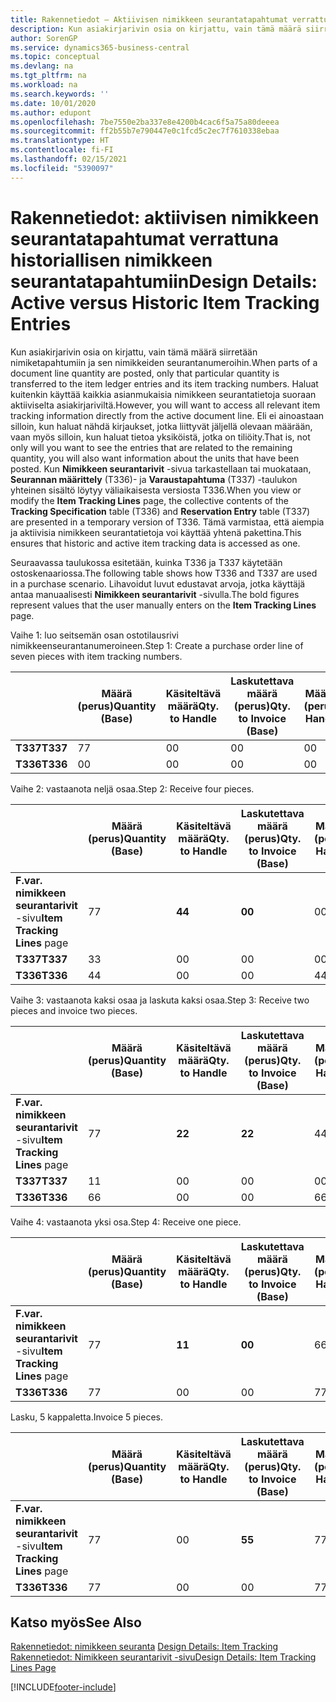 ```yaml
---
title: Rakennetiedot – Aktiivisen nimikkeen seurantatapahtumat verrattuna historiallisen nimikkeen seurantatapahtumiin | Microsoft Docs
description: Kun asiakirjarivin osia on kirjattu, vain tämä määrä siirretään nimiketapahtumiin ja sen nimikkeiden seurantanumeroihin. Haluat kuitenkin käyttää kaikkia asianmukaisia nimikkeen seurantatietoja suoraan aktiiviselta asiakirjariviltä. Eli ei ainoastaan silloin, kun haluat nähdä kirjaukset, jotka liittyvät jäljellä olevaan määrään, vaan myös silloin, kun haluat tietoa yksiköistä, jotka on tiliöity. Kun **Nimikkeen seurantarivit** -sivua tarkastellaan tai muokataan, **Seurannan määrittely** (T336)- ja **Varaustapahtuma** (T337) -taulukon yhteinen sisältö löytyy väliaikaisesta versiosta T336. Tämä varmistaa, että aiempia ja aktiivisia nimikkeen seurantatietoja voi käyttää yhtenä pakettina.
author: SorenGP
ms.service: dynamics365-business-central
ms.topic: conceptual
ms.devlang: na
ms.tgt_pltfrm: na
ms.workload: na
ms.search.keywords: ''
ms.date: 10/01/2020
ms.author: edupont
ms.openlocfilehash: 7be7550e2ba337e8e4200b4cac6f5a75a80deeea
ms.sourcegitcommit: ff2b55b7e790447e0c1fcd5c2ec7f7610338ebaa
ms.translationtype: HT
ms.contentlocale: fi-FI
ms.lasthandoff: 02/15/2021
ms.locfileid: "5390097"
---
```

# <a name="design-details-active-versus-historic-item-tracking-entries"></a><span data-ttu-id="88dfe-107">Rakennetiedot: aktiivisen nimikkeen seurantatapahtumat verrattuna historiallisen nimikkeen seurantatapahtumiin</span><span class="sxs-lookup"><span data-stu-id="88dfe-107">Design Details: Active versus Historic Item Tracking Entries</span></span>
<span data-ttu-id="88dfe-108">Kun asiakirjarivin osia on kirjattu, vain tämä määrä siirretään nimiketapahtumiin ja sen nimikkeiden seurantanumeroihin.</span><span class="sxs-lookup"><span data-stu-id="88dfe-108">When parts of a document line quantity are posted, only that particular quantity is transferred to the item ledger entries and its item tracking numbers.</span></span> <span data-ttu-id="88dfe-109">Haluat kuitenkin käyttää kaikkia asianmukaisia nimikkeen seurantatietoja suoraan aktiiviselta asiakirjariviltä.</span><span class="sxs-lookup"><span data-stu-id="88dfe-109">However, you will want to access all relevant item tracking information directly from the active document line.</span></span> <span data-ttu-id="88dfe-110">Eli ei ainoastaan silloin, kun haluat nähdä kirjaukset, jotka liittyvät jäljellä olevaan määrään, vaan myös silloin, kun haluat tietoa yksiköistä, jotka on tiliöity.</span><span class="sxs-lookup"><span data-stu-id="88dfe-110">That is, not only will you want to see the entries that are related to the remaining quantity, you will also want information about the units that have been posted.</span></span> <span data-ttu-id="88dfe-111">Kun **Nimikkeen seurantarivit** -sivua tarkastellaan tai muokataan, **Seurannan määrittely** (T336)- ja **Varaustapahtuma** (T337) -taulukon yhteinen sisältö löytyy väliaikaisesta versiosta T336.</span><span class="sxs-lookup"><span data-stu-id="88dfe-111">When you view or modify the **Item Tracking Lines** page, the collective contents of the **Tracking Specification** table (T336) and **Reservation Entry** table (T337) are presented in a temporary version of T336.</span></span> <span data-ttu-id="88dfe-112">Tämä varmistaa, että aiempia ja aktiivisia nimikkeen seurantatietoja voi käyttää yhtenä pakettina.</span><span class="sxs-lookup"><span data-stu-id="88dfe-112">This ensures that historic and active item tracking data is accessed as one.</span></span>  

 <span data-ttu-id="88dfe-113">Seuraavassa taulukossa esitetään, kuinka T336 ja T337 käytetään ostoskenaariossa.</span><span class="sxs-lookup"><span data-stu-id="88dfe-113">The following table shows how T336 and T337 are used in a purchase scenario.</span></span> <span data-ttu-id="88dfe-114">Lihavoidut luvut edustavat arvoja, jotka käyttäjä antaa manuaalisesti **Nimikkeen seurantarivit** -sivulla.</span><span class="sxs-lookup"><span data-stu-id="88dfe-114">The bold figures represent values that the user manually enters on the **Item Tracking Lines** page.</span></span>  

 <span data-ttu-id="88dfe-115">Vaihe 1: luo seitsemän osan ostotilausrivi nimikkeenseurantanumeroineen.</span><span class="sxs-lookup"><span data-stu-id="88dfe-115">Step 1: Create a purchase order line of seven pieces with item tracking numbers.</span></span>  

||<span data-ttu-id="88dfe-116">**Määrä (perus)**</span><span class="sxs-lookup"><span data-stu-id="88dfe-116">**Quantity (Base)**</span></span>|<span data-ttu-id="88dfe-117">**Käsiteltävä määrä**</span><span class="sxs-lookup"><span data-stu-id="88dfe-117">**Qty. to Handle**</span></span>|<span data-ttu-id="88dfe-118">**Laskutettava määrä (perus)**</span><span class="sxs-lookup"><span data-stu-id="88dfe-118">**Qty. to Invoice (Base)**</span></span>|<span data-ttu-id="88dfe-119">**Määrä käsitelty (perus)**</span><span class="sxs-lookup"><span data-stu-id="88dfe-119">**Quantity Handled (Base)**</span></span>|<span data-ttu-id="88dfe-120">**Määrä laskutettu (perus)**</span><span class="sxs-lookup"><span data-stu-id="88dfe-120">**Quantity Invoiced (Base)**</span></span>|  
|-|----------------------------------------------|--------------------------------------------|------------------------------------------------------|-------------------------------------------------------|--------------------------------------------------------|  
|<span data-ttu-id="88dfe-121">**T337**</span><span class="sxs-lookup"><span data-stu-id="88dfe-121">**T337**</span></span>|<span data-ttu-id="88dfe-122">7</span><span class="sxs-lookup"><span data-stu-id="88dfe-122">7</span></span>|<span data-ttu-id="88dfe-123">0</span><span class="sxs-lookup"><span data-stu-id="88dfe-123">0</span></span>|<span data-ttu-id="88dfe-124">0</span><span class="sxs-lookup"><span data-stu-id="88dfe-124">0</span></span>|<span data-ttu-id="88dfe-125">0</span><span class="sxs-lookup"><span data-stu-id="88dfe-125">0</span></span>|<span data-ttu-id="88dfe-126">0</span><span class="sxs-lookup"><span data-stu-id="88dfe-126">0</span></span>|  
|<span data-ttu-id="88dfe-127">**T336**</span><span class="sxs-lookup"><span data-stu-id="88dfe-127">**T336**</span></span>|<span data-ttu-id="88dfe-128">0</span><span class="sxs-lookup"><span data-stu-id="88dfe-128">0</span></span>|<span data-ttu-id="88dfe-129">0</span><span class="sxs-lookup"><span data-stu-id="88dfe-129">0</span></span>|<span data-ttu-id="88dfe-130">0</span><span class="sxs-lookup"><span data-stu-id="88dfe-130">0</span></span>|<span data-ttu-id="88dfe-131">0</span><span class="sxs-lookup"><span data-stu-id="88dfe-131">0</span></span>|<span data-ttu-id="88dfe-132">0</span><span class="sxs-lookup"><span data-stu-id="88dfe-132">0</span></span>|  

 <span data-ttu-id="88dfe-133">Vaihe 2: vastaanota neljä osaa.</span><span class="sxs-lookup"><span data-stu-id="88dfe-133">Step 2: Receive four pieces.</span></span>  

||<span data-ttu-id="88dfe-134">**Määrä (perus)**</span><span class="sxs-lookup"><span data-stu-id="88dfe-134">**Quantity (Base)**</span></span>|<span data-ttu-id="88dfe-135">**Käsiteltävä määrä**</span><span class="sxs-lookup"><span data-stu-id="88dfe-135">**Qty. to Handle**</span></span>|<span data-ttu-id="88dfe-136">**Laskutettava määrä (perus)**</span><span class="sxs-lookup"><span data-stu-id="88dfe-136">**Qty. to Invoice (Base)**</span></span>|<span data-ttu-id="88dfe-137">**Määrä käsitelty (perus)**</span><span class="sxs-lookup"><span data-stu-id="88dfe-137">**Quantity Handled (Base)**</span></span>|<span data-ttu-id="88dfe-138">**Määrä laskutettu (perus)**</span><span class="sxs-lookup"><span data-stu-id="88dfe-138">**Quantity Invoiced (Base)**</span></span>|  
|-|----------------------------------------------|--------------------------------------------|------------------------------------------------------|-------------------------------------------------------|--------------------------------------------------------|  
|<span data-ttu-id="88dfe-139">**F.var. nimikkeen seurantarivit** -sivu</span><span class="sxs-lookup"><span data-stu-id="88dfe-139">**Item Tracking Lines** page</span></span>|<span data-ttu-id="88dfe-140">7</span><span class="sxs-lookup"><span data-stu-id="88dfe-140">7</span></span>|<span data-ttu-id="88dfe-141">**4**</span><span class="sxs-lookup"><span data-stu-id="88dfe-141">**4**</span></span>|<span data-ttu-id="88dfe-142">**0**</span><span class="sxs-lookup"><span data-stu-id="88dfe-142">**0**</span></span>|<span data-ttu-id="88dfe-143">0</span><span class="sxs-lookup"><span data-stu-id="88dfe-143">0</span></span>|<span data-ttu-id="88dfe-144">0</span><span class="sxs-lookup"><span data-stu-id="88dfe-144">0</span></span>|  
|<span data-ttu-id="88dfe-145">**T337**</span><span class="sxs-lookup"><span data-stu-id="88dfe-145">**T337**</span></span>|<span data-ttu-id="88dfe-146">3</span><span class="sxs-lookup"><span data-stu-id="88dfe-146">3</span></span>|<span data-ttu-id="88dfe-147">0</span><span class="sxs-lookup"><span data-stu-id="88dfe-147">0</span></span>|<span data-ttu-id="88dfe-148">0</span><span class="sxs-lookup"><span data-stu-id="88dfe-148">0</span></span>|<span data-ttu-id="88dfe-149">0</span><span class="sxs-lookup"><span data-stu-id="88dfe-149">0</span></span>|<span data-ttu-id="88dfe-150">0</span><span class="sxs-lookup"><span data-stu-id="88dfe-150">0</span></span>|  
|<span data-ttu-id="88dfe-151">**T336**</span><span class="sxs-lookup"><span data-stu-id="88dfe-151">**T336**</span></span>|<span data-ttu-id="88dfe-152">4</span><span class="sxs-lookup"><span data-stu-id="88dfe-152">4</span></span>|<span data-ttu-id="88dfe-153">0</span><span class="sxs-lookup"><span data-stu-id="88dfe-153">0</span></span>|<span data-ttu-id="88dfe-154">0</span><span class="sxs-lookup"><span data-stu-id="88dfe-154">0</span></span>|<span data-ttu-id="88dfe-155">4</span><span class="sxs-lookup"><span data-stu-id="88dfe-155">4</span></span>|<span data-ttu-id="88dfe-156">0</span><span class="sxs-lookup"><span data-stu-id="88dfe-156">0</span></span>|  

 <span data-ttu-id="88dfe-157">Vaihe 3: vastaanota kaksi osaa ja laskuta kaksi osaa.</span><span class="sxs-lookup"><span data-stu-id="88dfe-157">Step 3: Receive two pieces and invoice two pieces.</span></span>  

||<span data-ttu-id="88dfe-158">**Määrä (perus)**</span><span class="sxs-lookup"><span data-stu-id="88dfe-158">**Quantity (Base)**</span></span>|<span data-ttu-id="88dfe-159">**Käsiteltävä määrä**</span><span class="sxs-lookup"><span data-stu-id="88dfe-159">**Qty. to Handle**</span></span>|<span data-ttu-id="88dfe-160">**Laskutettava määrä (perus)**</span><span class="sxs-lookup"><span data-stu-id="88dfe-160">**Qty. to Invoice (Base)**</span></span>|<span data-ttu-id="88dfe-161">**Määrä käsitelty (perus)**</span><span class="sxs-lookup"><span data-stu-id="88dfe-161">**Quantity Handled (Base)**</span></span>|<span data-ttu-id="88dfe-162">**Määrä laskutettu (perus)**</span><span class="sxs-lookup"><span data-stu-id="88dfe-162">**Quantity Invoiced (Base)**</span></span>|  
|-|----------------------------------------------|--------------------------------------------|------------------------------------------------------|-------------------------------------------------------|--------------------------------------------------------|  
|<span data-ttu-id="88dfe-163">**F.var. nimikkeen seurantarivit** -sivu</span><span class="sxs-lookup"><span data-stu-id="88dfe-163">**Item Tracking Lines** page</span></span>|<span data-ttu-id="88dfe-164">7</span><span class="sxs-lookup"><span data-stu-id="88dfe-164">7</span></span>|<span data-ttu-id="88dfe-165">**2**</span><span class="sxs-lookup"><span data-stu-id="88dfe-165">**2**</span></span>|<span data-ttu-id="88dfe-166">**2**</span><span class="sxs-lookup"><span data-stu-id="88dfe-166">**2**</span></span>|<span data-ttu-id="88dfe-167">4</span><span class="sxs-lookup"><span data-stu-id="88dfe-167">4</span></span>|<span data-ttu-id="88dfe-168">0</span><span class="sxs-lookup"><span data-stu-id="88dfe-168">0</span></span>|  
|<span data-ttu-id="88dfe-169">**T337**</span><span class="sxs-lookup"><span data-stu-id="88dfe-169">**T337**</span></span>|<span data-ttu-id="88dfe-170">1</span><span class="sxs-lookup"><span data-stu-id="88dfe-170">1</span></span>|<span data-ttu-id="88dfe-171">0</span><span class="sxs-lookup"><span data-stu-id="88dfe-171">0</span></span>|<span data-ttu-id="88dfe-172">0</span><span class="sxs-lookup"><span data-stu-id="88dfe-172">0</span></span>|<span data-ttu-id="88dfe-173">0</span><span class="sxs-lookup"><span data-stu-id="88dfe-173">0</span></span>|<span data-ttu-id="88dfe-174">0</span><span class="sxs-lookup"><span data-stu-id="88dfe-174">0</span></span>|  
|<span data-ttu-id="88dfe-175">**T336**</span><span class="sxs-lookup"><span data-stu-id="88dfe-175">**T336**</span></span>|<span data-ttu-id="88dfe-176">6</span><span class="sxs-lookup"><span data-stu-id="88dfe-176">6</span></span>|<span data-ttu-id="88dfe-177">0</span><span class="sxs-lookup"><span data-stu-id="88dfe-177">0</span></span>|<span data-ttu-id="88dfe-178">0</span><span class="sxs-lookup"><span data-stu-id="88dfe-178">0</span></span>|<span data-ttu-id="88dfe-179">6</span><span class="sxs-lookup"><span data-stu-id="88dfe-179">6</span></span>|<span data-ttu-id="88dfe-180">2</span><span class="sxs-lookup"><span data-stu-id="88dfe-180">2</span></span>|  

 <span data-ttu-id="88dfe-181">Vaihe 4: vastaanota yksi osa.</span><span class="sxs-lookup"><span data-stu-id="88dfe-181">Step 4: Receive one piece.</span></span>  

||<span data-ttu-id="88dfe-182">**Määrä (perus)**</span><span class="sxs-lookup"><span data-stu-id="88dfe-182">**Quantity (Base)**</span></span>|<span data-ttu-id="88dfe-183">**Käsiteltävä määrä**</span><span class="sxs-lookup"><span data-stu-id="88dfe-183">**Qty. to Handle**</span></span>|<span data-ttu-id="88dfe-184">**Laskutettava määrä (perus)**</span><span class="sxs-lookup"><span data-stu-id="88dfe-184">**Qty. to Invoice (Base)**</span></span>|<span data-ttu-id="88dfe-185">**Määrä käsitelty (perus)**</span><span class="sxs-lookup"><span data-stu-id="88dfe-185">**Quantity Handled (Base)**</span></span>|<span data-ttu-id="88dfe-186">**Määrä laskutettu (perus)**</span><span class="sxs-lookup"><span data-stu-id="88dfe-186">**Quantity Invoiced (Base)**</span></span>|  
|-|----------------------------------------------|--------------------------------------------|------------------------------------------------------|-------------------------------------------------------|--------------------------------------------------------|  
|<span data-ttu-id="88dfe-187">**F.var. nimikkeen seurantarivit** -sivu</span><span class="sxs-lookup"><span data-stu-id="88dfe-187">**Item Tracking Lines** page</span></span>|<span data-ttu-id="88dfe-188">7</span><span class="sxs-lookup"><span data-stu-id="88dfe-188">7</span></span>|<span data-ttu-id="88dfe-189">**1**</span><span class="sxs-lookup"><span data-stu-id="88dfe-189">**1**</span></span>|<span data-ttu-id="88dfe-190">**0**</span><span class="sxs-lookup"><span data-stu-id="88dfe-190">**0**</span></span>|<span data-ttu-id="88dfe-191">6</span><span class="sxs-lookup"><span data-stu-id="88dfe-191">6</span></span>|<span data-ttu-id="88dfe-192">2</span><span class="sxs-lookup"><span data-stu-id="88dfe-192">2</span></span>|  
|<span data-ttu-id="88dfe-193">**T336**</span><span class="sxs-lookup"><span data-stu-id="88dfe-193">**T336**</span></span>|<span data-ttu-id="88dfe-194">7</span><span class="sxs-lookup"><span data-stu-id="88dfe-194">7</span></span>|<span data-ttu-id="88dfe-195">0</span><span class="sxs-lookup"><span data-stu-id="88dfe-195">0</span></span>|<span data-ttu-id="88dfe-196">0</span><span class="sxs-lookup"><span data-stu-id="88dfe-196">0</span></span>|<span data-ttu-id="88dfe-197">7</span><span class="sxs-lookup"><span data-stu-id="88dfe-197">7</span></span>|<span data-ttu-id="88dfe-198">2</span><span class="sxs-lookup"><span data-stu-id="88dfe-198">2</span></span>|  

 <span data-ttu-id="88dfe-199">Lasku, 5 kappaletta.</span><span class="sxs-lookup"><span data-stu-id="88dfe-199">Invoice 5 pieces.</span></span>  

||<span data-ttu-id="88dfe-200">**Määrä (perus)**</span><span class="sxs-lookup"><span data-stu-id="88dfe-200">**Quantity (Base)**</span></span>|<span data-ttu-id="88dfe-201">**Käsiteltävä määrä**</span><span class="sxs-lookup"><span data-stu-id="88dfe-201">**Qty. to Handle**</span></span>|<span data-ttu-id="88dfe-202">**Laskutettava määrä (perus)**</span><span class="sxs-lookup"><span data-stu-id="88dfe-202">**Qty. to Invoice (Base)**</span></span>|<span data-ttu-id="88dfe-203">**Määrä käsitelty (perus)**</span><span class="sxs-lookup"><span data-stu-id="88dfe-203">**Quantity Handled (Base)**</span></span>|<span data-ttu-id="88dfe-204">**Määrä laskutettu (perus)**</span><span class="sxs-lookup"><span data-stu-id="88dfe-204">**Quantity Invoiced (Base)**</span></span>|  
|-|----------------------------------------------|--------------------------------------------|------------------------------------------------------|-------------------------------------------------------|--------------------------------------------------------|  
|<span data-ttu-id="88dfe-205">**F.var. nimikkeen seurantarivit** -sivu</span><span class="sxs-lookup"><span data-stu-id="88dfe-205">**Item Tracking Lines** page</span></span>|<span data-ttu-id="88dfe-206">7</span><span class="sxs-lookup"><span data-stu-id="88dfe-206">7</span></span>|<span data-ttu-id="88dfe-207">0</span><span class="sxs-lookup"><span data-stu-id="88dfe-207">0</span></span>|<span data-ttu-id="88dfe-208">**5**</span><span class="sxs-lookup"><span data-stu-id="88dfe-208">**5**</span></span>|<span data-ttu-id="88dfe-209">7</span><span class="sxs-lookup"><span data-stu-id="88dfe-209">7</span></span>|<span data-ttu-id="88dfe-210">2</span><span class="sxs-lookup"><span data-stu-id="88dfe-210">2</span></span>|  
|<span data-ttu-id="88dfe-211">**T336**</span><span class="sxs-lookup"><span data-stu-id="88dfe-211">**T336**</span></span>|<span data-ttu-id="88dfe-212">7</span><span class="sxs-lookup"><span data-stu-id="88dfe-212">7</span></span>|<span data-ttu-id="88dfe-213">0</span><span class="sxs-lookup"><span data-stu-id="88dfe-213">0</span></span>|<span data-ttu-id="88dfe-214">0</span><span class="sxs-lookup"><span data-stu-id="88dfe-214">0</span></span>|<span data-ttu-id="88dfe-215">7</span><span class="sxs-lookup"><span data-stu-id="88dfe-215">7</span></span>|<span data-ttu-id="88dfe-216">7</span><span class="sxs-lookup"><span data-stu-id="88dfe-216">7</span></span>|  

## <a name="see-also"></a><span data-ttu-id="88dfe-217">Katso myös</span><span class="sxs-lookup"><span data-stu-id="88dfe-217">See Also</span></span>  
 <span data-ttu-id="88dfe-218">[Rakennetiedot: nimikkeen seuranta](design-details-item-tracking.md) </span><span class="sxs-lookup"><span data-stu-id="88dfe-218">[Design Details: Item Tracking](design-details-item-tracking.md) </span></span>  
 [<span data-ttu-id="88dfe-219">Rakennetiedot: Nimikkeen seurantarivit -sivu</span><span class="sxs-lookup"><span data-stu-id="88dfe-219">Design Details: Item Tracking Lines Page</span></span>](design-details-item-tracking-lines-window.md)


[!INCLUDE[footer-include](includes/footer-banner.md)]